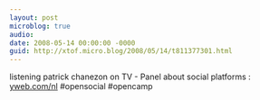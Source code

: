```yaml
---
layout: post
microblog: true
audio: 
date: 2008-05-14 00:00:00 -0000
guid: http://xtof.micro.blog/2008/05/14/t811377301.html
---
```

listening patrick chanezon on TV - Panel about social platforms : [yweb.com/nl](http://yweb.com/nl) #opensocial #opencamp
